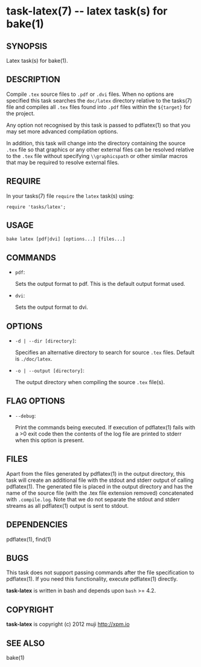 task-latex(7) -- latex task(s) for bake(1)
=============================================

## SYNOPSIS

Latex task(s) for bake(1).

## DESCRIPTION

Compile `.tex` source files to `.pdf` or `.dvi` files. When no options are specified this task searches the `doc/latex` directory relative to the tasks(7) file and compiles all `.tex` files found into `.pdf` files within the `${target}` for the project.

Any option not recognised by this task is passed to pdflatex(1) so that you may set more advanced compilation options.

In addition, this task will change into the directory containing the source `.tex` file so that graphics or any other external files can be resolved relative to the `.tex` file without specifying `\\graphicspath` or other similar macros that may be required to resolve external files.

## REQUIRE

In your tasks(7) file `require` the `latex` task(s) using:

	require 'tasks/latex';

## USAGE

	bake latex [pdf|dvi] [options...] [files...]
	
## COMMANDS

* `pdf`:

	Sets the output format to pdf. This is the default output format used.
	
* `dvi`:

	Sets the output format to dvi.
	
## OPTIONS

* `-d | --dir [directory]`:

	Specifies an alternative directory to search for source `.tex` files. Default is `./doc/latex`.

* `-o | --output [directory]`:

	The output directory when compiling the source `.tex` file(s).
	
## FLAG OPTIONS

* `--debug`:

	Print the commands being executed. If execution of pdflatex(1) fails with a >0 exit code then the contents of the log file are printed to stderr when this option is present.
	
## FILES

Apart from the files generated by pdflatex(1) in the output directory, this task will create an additional file with the stdout and stderr output of calling pdflatex(1). The generated file is placed in the output directory and has the name of the source file (with the .tex file extension removed) concatenated with `.compile.log`. Note that we do not separate the stdout and stderr streams as all pdflatex(1) output is sent to stdout.
	
## DEPENDENCIES

pdflatex(1), find(1)

## BUGS

This task does not support passing commands after the file specification to pdflatex(1). If you need this functionality, execute pdflatex(1) directly.

**task-latex** is written in bash and depends upon `bash` >= 4.2.

## COPYRIGHT

**task-latex** is copyright (c) 2012 muji <http://xpm.io>

## SEE ALSO

bake(1)


[SYNOPSIS]: #SYNOPSIS "SYNOPSIS"
[DESCRIPTION]: #DESCRIPTION "DESCRIPTION"
[REQUIRE]: #REQUIRE "REQUIRE"
[USAGE]: #USAGE "USAGE"
[COMMANDS]: #COMMANDS "COMMANDS"
[OPTIONS]: #OPTIONS "OPTIONS"
[FLAG OPTIONS]: #FLAG-OPTIONS "FLAG OPTIONS"
[FILES]: #FILES "FILES"
[DEPENDENCIES]: #DEPENDENCIES "DEPENDENCIES"
[BUGS]: #BUGS "BUGS"
[COPYRIGHT]: #COPYRIGHT "COPYRIGHT"
[SEE ALSO]: #SEE-ALSO "SEE ALSO"


[strike(1)]: strike.1.html
[boilerplate(3)]: boilerplate.3.html
[require(3)]: require.3.html
[method(3)]: method.3.html
[http(3)]: http.3.html
[bake(1)]: bake.1.html
[rest(1)]: rest.1.html
[bash(1)]: http://man.cx/bash(1)
[curl(1)]: http://man.cx/curl(1)
[echo(1)]: http://man.cx/echo(1)
[find(1)]: http://man.cx/find(1)
[tee(1)]: http://man.cx/tee(1)
[sed(1)]: http://man.cx/sed(1)
[printf(1)]: http://man.cx/printf(1)
[source(1)]: http://man.cx/source(1)
[dirname(1)]: http://man.cx/dirname(1)
[basename(1)]: http://man.cx/basename(1)
[tar(1)]: http://man.cx/tar(1)
[zip(1)]: http://man.cx/zip(1)
[unzip(1)]: http://man.cx/unzip(1)
[compress(1)]: http://man.cx/compress(1)
[gzip(1)]: http://man.cx/gzip(1)
[gunzip(1)]: http://man.cx/gunzip(1)
[pdflatex(1)]: http://man.cx/pdflatex(1)
[openssl(1)]: http://man.cx/openssl(1)
[scp(1)]: http://man.cx/scp(1)
[ssh(1)]: http://man.cx/ssh(1)
[rsync(1)]: http://man.cx/rsync(1)
[autoreconf(1)]: http://man.cx/autoreconf(1)
[checkbashisms(1)]: http://man.cx/checkbashisms
[growlnotify(1)]: http://scottlab.ucsc.edu/Library/init/zsh/man/html/growlnotify.html
[sendmail(1)]: http://man.cx/sendmail(1)
[uuencode(1)]: http://man.cx/uuencode(1)
[epxand(1)]: http://man.cx/expand(1)
[unepxand(1)]: http://man.cx/unexpand(1)
[git(1)]: http://git-scm.com/
[ronn(1)]: https://github.com/rtomayko/ronn
[github(7)]: http://github.com/
[json-sh(1)]: https://github.com/dominictarr/JSON.sh
[npm(1)]: http://npmjs.org
[ruby(3)]: http://www.ruby-lang.org/
[rake(1)]: http://rake.rubyforge.org/
[semver(7)]: http://semver.org/
[ant(1)]: http://ant.apache.org/
[mvn(1)]: http://maven.apache.org/
[make(1)]: http://www.gnu.org/software/make/
[jsonlint(1)]: https://github.com/zaach/jsonlint
[jsoncheck(1)]: http://json.org/JSON_checker/
[ere(7)]: http://pubs.opengroup.org/onlinepubs/9699919799/basedefs/V1_chap09.html
[couchdb(7)]: http://couchdb.apache.org/
[url(7)]: http://www.ietf.org/rfc/rfc1738.txt
[array-file(3)]: array-file.3.html
[array(3)]: array.3.html
[console(1)]: console.1.html
[console(3)]: console.3.html
[delegate(3)]: delegate.3.html
[executable(3)]: executable.3.html
[git(3)]: git.3.html
[globals(3)]: globals.3.html
[help(3)]: help.3.html
[json(3)]: json.3.html
[manual(1)]: manual.1.html
[prompt(1)]: prompt.1.html
[prompt(3)]: prompt.3.html
[semver(3)]: semver.3.html
[sprintf(3)]: sprintf.3.html
[strike-credits(7)]: strike-credits.7.html
[strike-tree(7)]: strike-tree.7.html
[strike(7)]: strike.7.html
[task-ant(7)]: task-ant.7.html
[task-archive(7)]: task-archive.7.html
[task-clean(7)]: task-clean.7.html
[task-compress(7)]: task-compress.7.html
[task-deploy-json(7)]: task-deploy-json.7.html
[task-deploy(7)]: task-deploy.7.html
[task-devel(7)]: task-devel.7.html
[task-doc(7)]: task-doc.7.html
[task-expand(7)]: task-expand.7.html
[task-latex(7)]: task-latex.7.html
[task-ls(7)]: task-ls.7.html
[task-make(7)]: task-make.7.html
[task-module(7)]: task-module.7.html
[task-mvn(7)]: task-mvn.7.html
[task-project(7)]: task-project.7.html
[task-rake(7)]: task-rake.7.html
[task-semver(7)]: task-semver.7.html
[task-test(7)]: task-test.7.html
[task-todo(7)]: task-todo.7.html
[version(3)]: version.3.html
